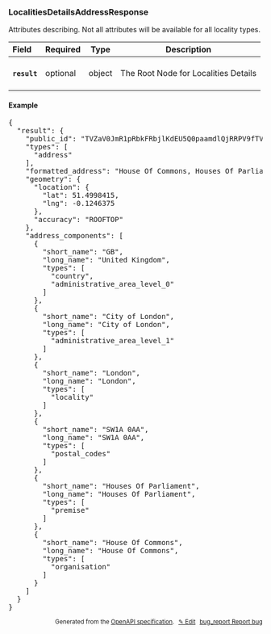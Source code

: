 <!--- This is a generated file, do not edit! -->
<!--- [START woosmap_http_schema_localitiesdetailsaddressresponse] -->
<h3 class="schema-object" id="LocalitiesDetailsAddressResponse">LocalitiesDetailsAddressResponse</h3>

Attributes describing. Not all attributes will be available for all locality types.

| Field                                                                                                                 | Required | Type   | Description                                                                                |
| :-------------------------------------------------------------------------------------------------------------------- | -------- | ------ | ------------------------------------------------------------------------------------------ |
| <h4 id="LocalitiesDetailsAddressResponse-result" class="add-link schema-object-property-key"><code>result</code></h4> | optional | object | <div class="nonref-property-description"><p>The Root Node for Localities Details</p></div> |

<h4 class="schema-object-example" id="LocalitiesDetailsAddressResponse-example">Example</h4>

<pre class="notranslate lang-json prettyprint">{
  "result": {
    "public_id": "TVZaV0JmR1pRbkFRbjlKdEU5Q0paamdlQjRRPV9fTVZaV0JmR1pRbkFRbjlKdEU5Q0paamdlQjRRPQ==",
    "types": [
      "address"
    ],
    "formatted_address": "House Of Commons, Houses Of Parliament, London, SW1A 0AA",
    "geometry": {
      "location": {
        "lat": 51.4998415,
        "lng": -0.1246375
      },
      "accuracy": "ROOFTOP"
    },
    "address_components": [
      {
        "short_name": "GB",
        "long_name": "United Kingdom",
        "types": [
          "country",
          "administrative_area_level_0"
        ]
      },
      {
        "short_name": "City of London",
        "long_name": "City of London",
        "types": [
          "administrative_area_level_1"
        ]
      },
      {
        "short_name": "London",
        "long_name": "London",
        "types": [
          "locality"
        ]
      },
      {
        "short_name": "SW1A 0AA",
        "long_name": "SW1A 0AA",
        "types": [
          "postal_codes"
        ]
      },
      {
        "short_name": "Houses Of Parliament",
        "long_name": "Houses Of Parliament",
        "types": [
          "premise"
        ]
      },
      {
        "short_name": "House Of Commons",
        "long_name": "House Of Commons",
        "types": [
          "organisation"
        ]
      }
    ]
  }
}</pre>

<p style="text-align: right; font-size: smaller;">Generated from the <a data-label="openapi-github" href="https://github.com/woosmap/openapi-specification" title="Woosmap OpenAPI Specification" class="external">OpenAPI specification</a>.
<a data-label="openapi-github-woosmap-http-schema-localitiesdetailsaddressresponse" data-action="edit" style="margin-left: 5px;" href="https://github.com/woosmap/openapi-specification/blob/main/specification/schemas/LocalitiesDetailsAddressResponse.yml" title="Edit on GitHub">✎ Edit</a>
<a data-label="openapi-github-woosmap-http-schema-localitiesdetailsaddressresponse" data-action="bug" style="margin-left: 5px;" href="https://github.com/woosmap/openapi-specification/issues/new?assignees=&labels=type%3A+bug%2C+triage+me&template=bug_report.md&title=[schemas] Bug - LocalitiesDetailsAddressResponse" title="File bug for schemas on GitHub"><span class="material-icons">bug_report</span> Report bug</a>
</p>

<!--- [END woosmap_http_schema_localitiesdetailsaddressresponse] -->
